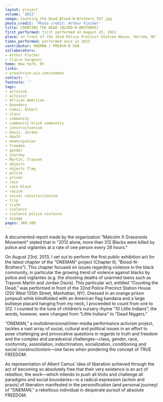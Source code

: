 ```yaml
---
layout: project
volume: '2013'
image: Counting_the_Dead_Blood-N-Brothers_5X7.jpg
photo_credit: 'Photo credit: Arthur Fischer'
title: COUNTING THE DEAD (BLOOD-N-BROTHERS)
first_performed: first performed on August 23, 2013
place: in front of the 32nd Police Precinct Station House, Harlem, NY
times_performed: performed once in 2013
contributor: ONEMAN / PREACH R SUN
collaborators:
- Arthur Fischer
- Claire Sargenti
home: New York, NY
links:
- preachrsun.wix.com/oneman
contact: ''
footnote: ''
tags:
- activism
- activist
- African American
- boundary
- Camus, Albert
- class
- community
- community black community
- constructionism
- Davis, Jordan
- death
- emancipation
- freedom
- gender
- journey
- Martin, Trayvon
- objects
- objects flag
- police
- prison
- race
- race black
- racism
- social constructionism
- trip
- truth
- violence
- violence police violence
- voyage
pages: 388-389
---
```


A documented report made by the organization “Malcolm X Grassroots Movement” stated that in “2012 alone, more than 312 Blacks were killed by police and vigilantes at a rate of one person every 28 hours.”

On August 23rd, 2013, I set out to perform the first public exhibition act for the latest chapter of the “ONEMAN” project (Chapter III, “Blood-N-Brothers”). This chapter focused on issues regarding violence in the black community, in particular the growing trend of violence against blacks by police and vigilantes (e.g. the shooting deaths of unarmed teens such as Trayvon Martin and Jordan Davis). This particular act, entitled “Counting the Dead,” was performed in front of the 32nd Police Precinct Station House (250 West 135th Street, Manhattan, NY). Dressed in an orange prison jumpsuit while blindfolded with an American flag bandana and a large bullseye placard hanging from my neck, I proceeded to count from one to 312. I counted to the tune of children’s nursery rhyme “10 Little Indians”; the words, however, were changed from “Little Indians” to “Dead Niggers.”

“ONEMAN,” a multidimensional/inter-media performance activism project, tackles a vast array of social, cultural and political issues in an effort to pose challenging and provocative questions in regards to truth and freedom and the complex and paradoxical challenges—class, gender, race, conformity, assimilation, indoctrination, socialization, conditioning and social constructionism—one faces when pondering the concept of TRUE FREEDOM.

As representation of Albert Camus’ idea of liberation achieved through the act of  becoming so absolutely free that their very existence is an act of rebellion, the work—which intends to push all limits and challenge all paradigms and social boundaries—is a radical expression (action and praxis) of liberation manifested in the personification (and personal journey) of “ONEMAN,” a rebellious individual in desperate pursuit of absolute FREEDOM.
